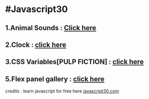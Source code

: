 # **#Javascript30**

## 1.Animal Sounds : [Click here](https://anudeep-313.github.io/JS30/01.Animal%20sounds/index.html)
## 2.Clock : [click here](https://anudeep-313.github.io/JS30/02.Clock/index.html)
## 3.CSS Variables[PULP FICTION] : [click here](https://anudeep-313.github.io/JS30/03.CSS%20Variables_PULP%20FICTION/index.html)
## 5.Flex panel gallery : [click here](https://anudeep-313.github.io/JS30/05.Flex%20panel%20gallery/index.html)






   credits : learn javascript for free here [javascript30.com](https://javascript30.com/)
